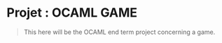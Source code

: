 Projet : OCAML GAME 
===================


> This here will be the OCAML end term project concerning a game.